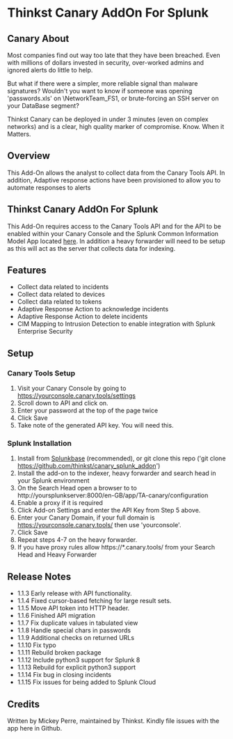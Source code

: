 # Thinkst Canary AddOn For Splunk

## Canary About
Most companies find out way too late that they have been breached. Even with millions of dollars invested in security, over-worked admins and ignored alerts do little to help.

But what if there were a simpler, more reliable signal than malware signatures? Wouldn't you want to know if someone was opening 'passwords.xls' on \\NetworkTeam_FS1, or brute-forcing an SSH server on your DataBase segment?

Thinkst Canary can be deployed in under 3 minutes (even on complex networks) and is a clear, high quality marker of compromise. Know. When it Matters.

## Overview
This Add-On allows the analyst to collect data from the Canary Tools API.  In addition, Adaptive response actions have been provisioned to allow you to automate responses to alerts

## Thinkst Canary AddOn For Splunk
This Add-On requires access to the Canary Tools API and for the API to be enabled within your Canary Console and the Splunk Common Information Model App located [here](https://splunkbase.splunk.com/app/1621/).  In addition a heavy forwarder will need to be setup as this will act as the server that collects data for indexing.

## Features
- Collect data related to incidents
- Collect data related to devices
- Collect data related to tokens
- Adaptive Response Action to acknowledge incidents
- Adaptive Response Action to delete incidents
- CIM Mapping to Intrusion Detection to enable integration with Splunk Enterprise Security

## Setup
### Canary Tools Setup
1. Visit your Canary Console by going to https://yourconsole.canary.tools/settings
2. Scroll down to API and click on.
3. Enter your password at the top of the page twice
4. Click Save
5. Take note of the generated API key.  You will need this.

### Splunk Installation

1. Install from [Splunkbase](https://splunkbase.splunk.com/app/3980/) (recommended), or git clone this repo ('git clone https://github.com/thinkst/canary_splunk_addon')
2. Install the add-on to the indexer, heavy forwarder and search head in your Splunk environment
3. On the Search Head open a browser to to http://yoursplunkserver:8000/en-GB/app/TA-canary/configuration
4. Enable a proxy if it is required
5. Click Add-on Settings and enter the API Key from Step 5 above.
6. Enter your Canary Domain, if your full domain is https://yourconsole.canary.tools/ then use 'yourconsole'.
7. Click Save
8. Repeat steps 4-7 on the heavy forwarder.
7. If you have proxy rules  allow https://*.canary.tools/ from your Search Head and Heavy Forwarder


## Release Notes
- 1.1.3 Early release with API functionality.
- 1.1.4 Fixed cursor-based fetching for large result sets.
- 1.1.5 Move API token into HTTP header.
- 1.1.6 Finished API migration
- 1.1.7 Fix duplicate values in tabulated view
- 1.1.8 Handle special chars in passwords
- 1.1.9 Additional checks on returned URLs
- 1.1.10 Fix typo
- 1.1.11 Rebuild broken package
- 1.1.12 Include python3 support for Splunk 8
- 1.1.13 Rebuild for explicit python3 support
- 1.1.14 Fix bug in closing incidents
- 1.1.15 Fix issues for being added to Splunk Cloud

## Credits
Written by Mickey Perre, maintained by Thinkst. Kindly file issues with the app here in Github.
